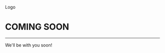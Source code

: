 <div class="col-md-8">
<style>
<script>
body, html {
    height: 100%;
    margin: 0;
}


</style>
</script>
<body>

<div class="bgimg">
  <div class="topleft">
    <p>Logo</p>
  </div>
  <div class="middle">
    <h1>COMING SOON</h1>
    <hr>
  </div>
  <div class="bottomleft">
    <p>We'll be with you soon!</p>
  </div>
</div>
		
</div>
